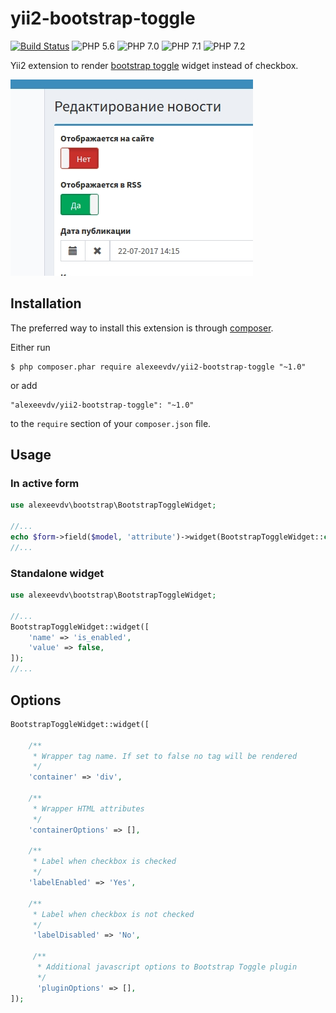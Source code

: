 yii2-bootstrap-toggle
===========

[![Build Status](https://travis-ci.org/alexeevdv/yii2-bootstrap-toggle.svg?branch=master)](https://travis-ci.org/alexeevdv/yii2-bootstrap-toggle) ![PHP 5.6](https://img.shields.io/badge/PHP-5.6-green.svg) ![PHP 7.0](https://img.shields.io/badge/PHP-7.0-green.svg) ![PHP 7.1](https://img.shields.io/badge/PHP-7.1-green.svg) ![PHP 7.2](https://img.shields.io/badge/PHP-7.2-green.svg)

Yii2 extension to render [bootstrap toggle](http://www.bootstraptoggle.com/) widget instead of checkbox.

![Screenshot](screenshot.jpg)

## Installation

The preferred way to install this extension is through [composer](https://getcomposer.org/download/).

Either run

```
$ php composer.phar require alexeevdv/yii2-bootstrap-toggle "~1.0"
```

or add

```
"alexeevdv/yii2-bootstrap-toggle": "~1.0"
```

to the ```require``` section of your `composer.json` file.

## Usage

### In active form
```php
use alexeevdv\bootstrap\BootstrapToggleWidget;

//...
echo $form->field($model, 'attribute')->widget(BootstrapToggleWidget::class);
//...
```

### Standalone widget

```php
use alexeevdv\bootstrap\BootstrapToggleWidget;

//...
BootstrapToggleWidget::widget([
    'name' => 'is_enabled',
    'value' => false,
]);
//...
```

## Options

```php
BootstrapToggleWidget::widget([

    /**
     * Wrapper tag name. If set to false no tag will be rendered
     */
    'container' => 'div',

    /**
     * Wrapper HTML attributes
     */
    'containerOptions' => [],
    
    /**
     * Label when checkbox is checked
     */
    'labelEnabled' => 'Yes',
    
    /**
     * Label when checkbox is not checked
     */
     'labelDisabled' => 'No',
     
     /**
      * Additional javascript options to Bootstrap Toggle plugin 
      */
      'pluginOptions' => [],
]);
```
